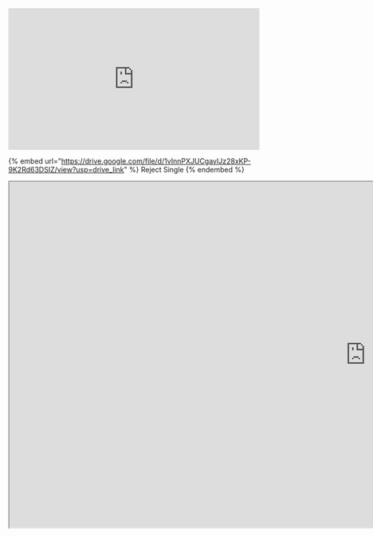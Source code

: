 <div style="position:relative;padding-bottom:56.25%;height:0;overflow:hidden;">
  <iframe src="https://geo.dailymotion.com/player.html?video=x4vuf4e"
    style="width:100%; height:100%; position:absolute; left:0px; top:0px; overflow:hidden; border:none;"
    allowfullscreen
    title="Dailymotion Video Player"
    allow="web-share">
  </iframe>
</div>


{% embed url="https://drive.google.com/file/d/1vInnPXJUCgavIJz28xKP-9K2Rd63DSIZ/view?usp=drive_link" %} Reject Single {% endembed %}
<iframe src="https://drive.google.com/file/d/1Un7T-9URKDndNbyzNh-zyIO6WxZw-YYT/preview" width="1430" height="694" allow="autoplay" allowfullscreen>Inventory Rules</iframe>
